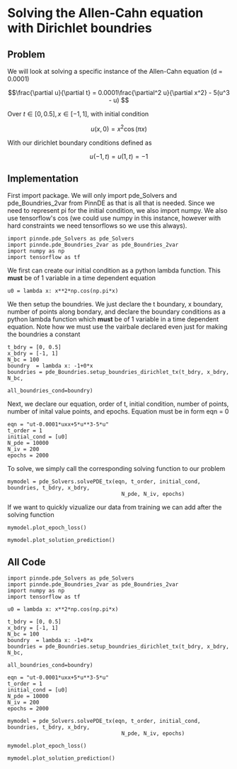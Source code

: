 # Solving the Allen-Cahn equation with Dirichlet boundries

## Problem
We will look at solving a specific instance of the Allen-Cahn equation (d = 0.0001)

$$\frac{\partial u}{\partial t} = 0.0001\frac{\partial^2 u}{\partial x^2} - 5(u^3 - u) $$

Over $t\in[0,0.5], x\in[-1,1]$, with initial condition

$$u(x, 0) = x^2\cos(\pi x)$$

With our dirichlet boundary conditions defined as

$$u(-1, t) = u(1, t) = -1$$

## Implementation

First import package. We will only import pde_Solvers and pde_Boundries_2var from PinnDE as that is all that is needed. Since we need to represent pi for the initial condition, we also import numpy. We also use tensorflow's cos (we could use numpy in this instance, however with hard constraints we need tensorflows so we use this always).

    import pinnde.pde_Solvers as pde_Solvers
    import pinnde.pde_Boundries_2var as pde_Boundries_2var
    import numpy as np
    import tensorflow as tf

We first can create our initial condition as a python lambda function. This **must** be of 1 variable in a time dependent equation

    u0 = lambda x: x**2*np.cos(np.pi*x)

We then setup the boundries. We just declare the t boundary, x boundary, number of points along bondary, and declare the 
boundary conditions as a python lambda function which **must** be of 1 variable in a time dependent equation. Note
how we must use the vairbale declared even just for making the boundries a constant

    t_bdry = [0, 0.5]
    x_bdry = [-1, 1]
    N_bc = 100
    boundry  = lambda x: -1+0*x 
    boundries = pde_Boundries.setup_boundries_dirichlet_tx(t_bdry, x_bdry, N_bc, 
                                                        all_boundries_cond=boundry)

Next, we declare our equation, order of t, initial condition, number of points, number of inital value points, and epochs. 
Equation must be in form eqn = 0

    eqn = "ut-0.0001*uxx+5*u**3-5*u"
    t_order = 1
    initial_cond = [u0]
    N_pde = 10000
    N_iv = 200
    epochs = 2000

To solve, we simply call the corresponding solving function to our problem

    mymodel = pde_Solvers.solvePDE_tx(eqn, t_order, initial_cond, boundries, t_bdry, x_bdry, 
                                        N_pde, N_iv, epochs)

If we want to quickly vizualize our data from training we can add after the solving function

    mymodel.plot_epoch_loss()

    mymodel.plot_solution_prediction()

## All Code

    import pinnde.pde_Solvers as pde_Solvers
    import pinnde.pde_Boundries_2var as pde_Boundries_2var
    import numpy as np
    import tensorflow as tf

    u0 = lambda x: x**2*np.cos(np.pi*x)

    t_bdry = [0, 0.5]
    x_bdry = [-1, 1]
    N_bc = 100
    boundry  = lambda x: -1+0*x 
    boundries = pde_Boundries.setup_boundries_dirichlet_tx(t_bdry, x_bdry, N_bc, 
                                                        all_boundries_cond=boundry)

    eqn = "ut-0.0001*uxx+5*u**3-5*u"
    t_order = 1
    initial_cond = [u0]
    N_pde = 10000
    N_iv = 200
    epochs = 2000

    mymodel = pde_Solvers.solvePDE_tx(eqn, t_order, initial_cond, boundries, t_bdry, x_bdry, 
                                        N_pde, N_iv, epochs)

    mymodel.plot_epoch_loss()

    mymodel.plot_solution_prediction()